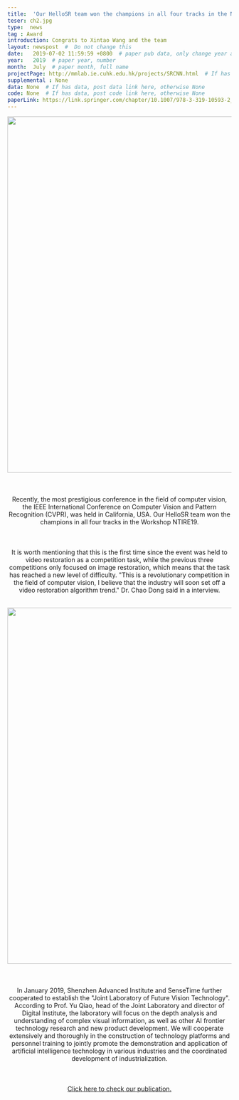 ```yaml
---
title:  'Our HelloSR team won the champions in all four tracks in the NTIRE19'  #  Paper title, covered by ''
teser: ch2.jpg
type:  news
tag : Award
introduction: Congrats to Xintao Wang and the team
layout: newspost  #  Do not change this
date:   2019-07-02 11:59:59 +0800  # paper pub data, only change year and month according to this format
year:   2019  # paper year, number
month:  July  # paper month, full name
projectPage: http://mmlab.ie.cuhk.edu.hk/projects/SRCNN.html  # If has project page, link here, otherwise None
supplemental : None
data: None  # If has data, post data link here, otherwise None
code: None  # If has data, post code link here, otherwise None
paperLink: https://link.springer.com/chapter/10.1007/978-3-319-10593-2_13  # post paper pdf link here
---
```


<center><img src="http://xpixel.group/images/news/ch2.jpg" width = "800" height = "auto"  /></center>

&nbsp;
&nbsp;
<center>
<p style="font-size:20px;width:100%;text-align:left" >

Recently, the most prestigious conference in the field of computer vision, the IEEE International Conference on Computer Vision and Pattern Recognition (CVPR), was held in California, USA.
Our HelloSR team won the champions in all four tracks in the Workshop NTIRE19.

</p>
</center>
&nbsp;


<center>
<p style="font-size:20px;width:100%;text-align:left" > 

It is worth mentioning that this is the first time since the event was held to video restoration as a competition task, while the previous three competitions only focused on image restoration, which means that the task has reached a new level of difficulty. "This is a revolutionary competition in the field of computer vision, I believe that the industry will soon set off a video restoration algorithm trend." Dr. Chao Dong said in a interview.

</p>
</center>
&nbsp;


<center><img src="http://xpixel.group/images/news/ch1.jpg" width = "800" height = "auto"  /></center>

&nbsp;
<center>
<p style="font-size:20px;width:100%;text-align:left" >

In January 2019, Shenzhen Advanced Institute and SenseTime further cooperated to establish the "Joint Laboratory of Future Vision Technology". According to Prof. Yu Qiao, head of the Joint Laboratory and director of Digital Institute, the laboratory will focus on the depth analysis and understanding of complex visual information, as well as other AI frontier technology research and new product development. We will cooperate extensively and thoroughly in the construction of technology platforms and personnel training to jointly promote the demonstration and application of artificial intelligence technology in various industries and the coordinated development of industrialization.

</p>
</center>
&nbsp;

<center>
<p style="font-size:20px;width:100%;text-align:left" >

<a href="http://xpixel.group/2019/06/24/EDVR-Video-Restoration-With-Enhanced-Deformable-Convolutional-Networks.html"><font class="text-primary">Click here to check our publication.</font></a>

</p>

</center>
